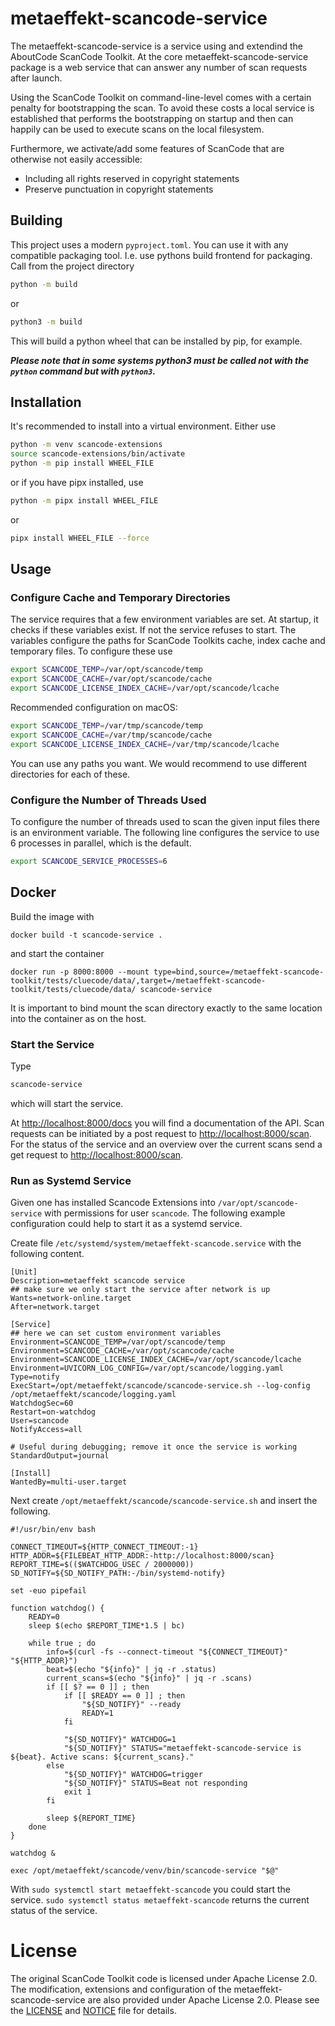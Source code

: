 # metaeffekt-scancode-service

The metaeffekt-scancode-service is a service using and extendind the AboutCode ScanCode Toolkit. At the core 
metaeffekt-scancode-service package is a web service that can answer any number of scan requests after launch.

Using the ScanCode Toolkit on command-line-level comes with a certain penalty for bootstrapping the scan. To avoid
these costs a local service is established that performs the bootstrapping on startup and then can happily can be used
to execute scans on the local filesystem.

Furthermore, we activate/add some features of ScanCode that are otherwise not easily accessible:
* Including all rights reserved in copyright statements
* Preserve punctuation in copyright statements

## Building
This project uses a modern `pyproject.toml`. You can use it with any compatible packaging tool.
I.e. use pythons build frontend for packaging. Call from the project directory

```bash
python -m build
```

or

```bash
python3 -m build
```

This will build a python wheel that can be installed by pip, for example.

***Please note that in some systems python3 must be called not with the `python` command but with `python3`.***

## Installation

It's recommended to install into a virtual environment. Either use

```bash
python -m venv scancode-extensions
source scancode-extensions/bin/activate
python -m pip install WHEEL_FILE
```

or if you have pipx installed, use

```bash
python -m pipx install WHEEL_FILE 
```
or

```bash
pipx install WHEEL_FILE --force
```

## Usage
### Configure Cache and Temporary Directories
The service requires that a few environment variables are set. At startup, it checks if these variables exist.
If not the service refuses to start. The variables configure the paths for ScanCode Toolkits cache, index cache 
and temporary files.
To configure these use
```bash
export SCANCODE_TEMP=/var/opt/scancode/temp
export SCANCODE_CACHE=/var/opt/scancode/cache
export SCANCODE_LICENSE_INDEX_CACHE=/var/opt/scancode/lcache
```

Recommended configuration on macOS:
```bash
export SCANCODE_TEMP=/var/tmp/scancode/temp
export SCANCODE_CACHE=/var/tmp/scancode/cache
export SCANCODE_LICENSE_INDEX_CACHE=/var/tmp/scancode/lcache
```

You can use any paths you want. We would recommend to use different directories for each of these.

### Configure the Number of Threads Used
To configure the number of threads used to scan the given input files there is an environment variable.
The following line configures the service to use 6 processes in parallel, which is the default.
```bash
export SCANCODE_SERVICE_PROCESSES=6
```

## Docker
Build the image with
```shell
docker build -t scancode-service .
```
and start the container
```shell
docker run -p 8000:8000 --mount type=bind,source=/metaeffekt-scancode-toolkit/tests/cluecode/data/,target=/metaeffekt-scancode-toolkit/tests/cluecode/data/ scancode-service
```
It is important to bind mount the scan directory exactly to the same location into the container as on the host.
### Start the Service
Type
```bash
scancode-service
```

which will start the service. 

At [http://localhost:8000/docs](http://localhost:8000/docs) you will find a documentation of the API. Scan requests can be initiated by a 
post request to [http://localhost:8000/scan](http://localhost:8000/scan). For the  status of the service and an overview over the current 
scans send a get request to [http://localhost:8000/scan](http://localhost:8000/scan).

### Run as Systemd Service
Given one has installed Scancode Extensions into `/var/opt/scancode-service` with permissions for user `scancode`.
The following example configuration could help to start it as a systemd service.

Create file `/etc/systemd/system/metaeffekt-scancode.service` with the following content.

```shell
[Unit]
Description=metaeffekt scancode service
## make sure we only start the service after network is up
Wants=network-online.target
After=network.target

[Service]
## here we can set custom environment variables
Environment=SCANCODE_TEMP=/var/opt/scancode/temp
Environment=SCANCODE_CACHE=/var/opt/scancode/cache
Environment=SCANCODE_LICENSE_INDEX_CACHE=/var/opt/scancode/lcache
Environment=UVICORN_LOG_CONFIG=/var/opt/scancode/logging.yaml
Type=notify
ExecStart=/opt/metaeffekt/scancode/scancode-service.sh --log-config /opt/metaeffekt/scancode/logging.yaml
WatchdogSec=60
Restart=on-watchdog
User=scancode
NotifyAccess=all

# Useful during debugging; remove it once the service is working
StandardOutput=journal

[Install]
WantedBy=multi-user.target
```

Next create `/opt/metaeffekt/scancode/scancode-service.sh` and insert the following.

```shell
#!/usr/bin/env bash

CONNECT_TIMEOUT=${HTTP_CONNECT_TIMEOUT:-1}
HTTP_ADDR=${FILEBEAT_HTTP_ADDR:-http://localhost:8000/scan}
REPORT_TIME=$(($WATCHDOG_USEC / 2000000))
SD_NOTIFY=${SD_NOTIFY_PATH:-/bin/systemd-notify}

set -euo pipefail

function watchdog() {
    READY=0
    sleep $(echo $REPORT_TIME*1.5 | bc)

    while true ; do
        info=$(curl -fs --connect-timeout "${CONNECT_TIMEOUT}" "${HTTP_ADDR}")
        beat=$(echo "${info}" | jq -r .status)
        current_scans=$(echo "${info}" | jq -r .scans)
        if [[ $? == 0 ]] ; then
            if [[ $READY == 0 ]] ; then
                "${SD_NOTIFY}" --ready
                READY=1
            fi

            "${SD_NOTIFY}" WATCHDOG=1
            "${SD_NOTIFY}" STATUS="metaeffekt-scancode-service is ${beat}. Active scans: ${current_scans}."
        else
            "${SD_NOTIFY}" WATCHDOG=trigger
            "${SD_NOTIFY}" STATUS=Beat not responding
            exit 1
        fi

        sleep ${REPORT_TIME}
    done
}

watchdog &

exec /opt/metaeffekt/scancode/venv/bin/scancode-service "$@"
```

With `sudo systemctl start metaeffekt-scancode` you could start the service. `sudo systemctl status metaeffekt-scancode` 
returns the current status of the service.

# License
The original ScanCode Toolkit code is licensed under Apache License 2.0. The modification, extensions and configuration
of the metaeffekt-scancode-service are also provided under Apache License 2.0. Please see the [LICENSE](LICENSE) and 
[NOTICE](NOTICE) file for details.
